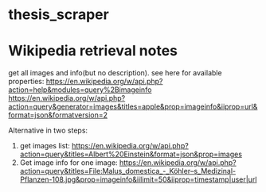 # thesis_scraper
 
 # Wikipedia retrieval notes
 get all images and info(but no description). see here for available properties: https://en.wikipedia.org/w/api.php?action=help&modules=query%2Bimageinfo
https://en.wikipedia.org/w/api.php?action=query&generator=images&titles=apple&prop=imageinfo&iiprop=url&format=json&formatversion=2

Alternative in two steps:
1. get images list: https://en.wikipedia.org/w/api.php?action=query&titles=Albert%20Einstein&format=json&prop=images
2. Get image info for one image:
https://en.wikipedia.org/w/api.php?action=query&titles=File:Malus_domestica_-_Köhler–s_Medizinal-Pflanzen-108.jpg&prop=imageinfo&iilimit=50&iiprop=timestamp|user|url
